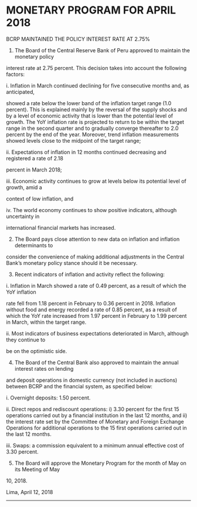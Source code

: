 #            MONETARY PROGRAM FOR APRIL 2018
 BCRP MAINTAINED THE POLICY INTEREST RATE AT 2.75%

1. The Board of the Central Reserve Bank of Peru approved to maintain the monetary policy

interest rate at 2.75 percent. This decision takes into account the following factors:

i. Inflation in March continued declining for five consecutive months and, as anticipated,

showed a rate below the lower band of the inflation target range (1.0 percent). This is
explained mainly by the reversal of the supply shocks and by a level of economic activity
that is lower than the potential level of growth. The YoY inflation rate is projected to
return to be within the target range in the second quarter and to gradually converge
thereafter to 2.0 percent by the end of the year. Moreover, trend inflation measurements
showed levels close to the midpoint of the target range;

ii. Expectations of inflation in 12 months continued decreasing and registered a rate of 2.18

percent in March 2018;

iii. Economic activity continues to grow at levels below its potential level of growth, amid a

context of low inflation, and

iv. The world economy continues to show positive indicators, although uncertainty in

international financial markets has increased.

2. The Board pays close attention to new data on inflation and inflation determinants to

consider the convenience of making additional adjustments in the Central Bank’s monetary
policy stance should it be necessary.

3. Recent indicators of inflation and activity reflect the following:

i. Inflation in March showed a rate of 0.49 percent, as a result of which the YoY inflation

rate fell from 1.18 percent in February to 0.36 percent in 2018. Inflation without food and
energy recorded a rate of 0.85 percent, as a result of which the YoY rate increased from
1.97 percent in February to 1.99 percent in March, within the target range.

ii. Most indicators of business expectations deteriorated in March, although they continue to

be on the optimistic side.

4. The Board of the Central Bank also approved to maintain the annual interest rates on lending

and deposit operations in domestic currency (not included in auctions) between BCRP and
the financial system, as specified below:

i. Overnight deposits: 1.50 percent.

ii. Direct repos and rediscount operations: i) 3.30 percent for the first 15 operations
carried out by a financial institution in the last 12 months, and ii) the interest rate set
by the Committee of Monetary and Foreign Exchange Operations for additional
operations to the 15 first operations carried out in the last 12 months.

iii. Swaps: a commission equivalent to a minimum annual effective cost of 3.30 percent.

5. The Board will approve the Monetary Program for the month of May on its Meeting of May

10, 2018.

Lima, April 12, 2018


-----

